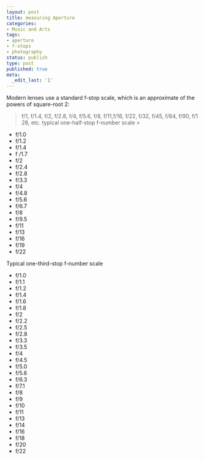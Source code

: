 ```yaml
---
layout: post
title: measuring Aperture
categories:
- Music and Arts
tags:
- aperture
- f-stops
- photography
status: publish
type: post
published: true
meta:
  _edit_last: '1'
---
```

Modern lenses use a standard f-stop scale, which is an approximate of the powers of square-root 2:

> f/1, f/1.4, f/2, f/2.8, f/4, f/5.6, f/8, f/11,f/16, f/22, f/32, f/45, f/64, f/90, f/128, etc.
typical one-half-stop f-number scale >  

- f/1.0
- f/1.2
- f/1.4
- f /1.7
- f/2
- f/2.4
- f/2.8
- f/3.3
- f/4
- f/4.8
- f/5.6
- f/6.7
- f/8
- f/9.5
- f/11
- f/13
- f/16
- f/19
- f/22

Typical one-third-stop f-number scale
- f/1.0
- f/1.1
- f/1.2
- f/1.4
- f/1.6
- f/1.8
- f/2
- f/2.2
- f/2.5
- f/2.8
- f/3.3
- f/3.5
- f/4
- f/4.5
- f/5.0
- f/5.6
- f/6.3
- f/7.1
- f/8
- f/9
- f/10
- f/11
- f/13
- f/14
- f/16
- f/18
- f/20
- f/22
